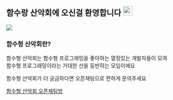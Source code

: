 ## 함수랑 산악회에 오신걸 환영합니다 <img src="https://media.giphy.com/media/hvRJCLFzcasrR4ia7z/giphy.gif" width="25px" height="25px">

<img src="https://github.com/function-and-mountain/.github/assets/57122180/e2f34eb0-7bd6-408e-ac61-9138c3f875e7" />

### 함수형 산악회란?

함수형 산악회는 함수형 프로그래밍을 좋아하는 열정있는 개발자들이 모여  
함수형 프로그래밍이라는 거대한 산을 등반하는 모임이에요

함수형 산악회가 더 궁금하다면 오픈채팅으로 편하게 문의주세요

[함수형 산악회 오픈채팅방](https://open.kakao.com/o/sTjHAUsf)
